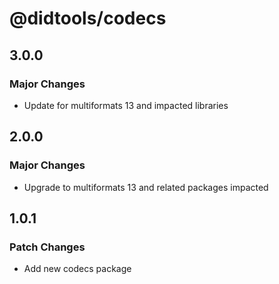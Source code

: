 # @didtools/codecs

## 3.0.0

### Major Changes

- Update for multiformats 13 and impacted libraries

## 2.0.0

### Major Changes

- Upgrade to multiformats 13 and related packages impacted

## 1.0.1

### Patch Changes

- Add new codecs package
